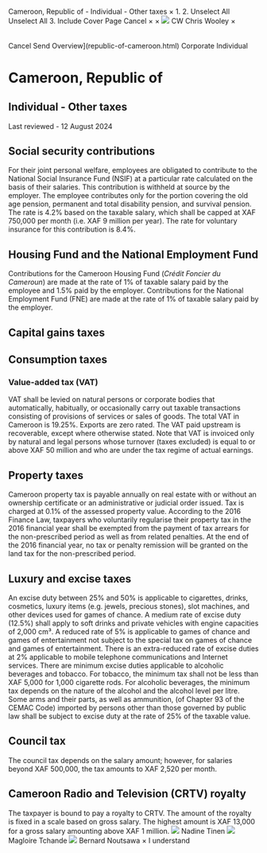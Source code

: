 Cameroon, Republic of - Individual - Other taxes
×
1.
2.
Unselect All
Unselect All
3.
Include Cover Page
Cancel
×
×
![](-/media/world-wide-tax-summaries/attachments/global---chris-wooley.ashx%3Frev=ac5e5f3223b34096b1afc2a6009c7320&revision=ac5e5f32-23b3-4096-b1af-c2a6009c7320&hash=859B7ADC84DC2CBEC9760E9E6EE7DE6D0A8BFCDF)
CW
Chris Wooley
×
######
Cancel
Send
Overview](republic-of-cameroon.html)
Corporate
Individual
# Cameroon, Republic of
## Individual - Other taxes
Last reviewed - 12 August 2024
## Social security contributions
For their joint personal welfare, employees are obligated to contribute to the National Social Insurance Fund (NSIF) at a particular rate calculated on the basis of their salaries. This contribution is withheld at source by the employer.
The employee contributes only for the portion covering the old age pension, permanent and total disability pension, and survival pension. The rate is 4.2% based on the taxable salary, which shall be capped at XAF 750,000 per month (i.e. XAF 9 million per year). The rate for voluntary insurance for this contribution is 8.4%.
## Housing Fund and the National Employment Fund
Contributions for the Cameroon Housing Fund (*Crédit Foncier du Cameroun*) are made at the rate of 1% of taxable salary paid by the employee and 1.5% paid by the employer.
Contributions for the National Employment Fund (FNE) are made at the rate of 1% of taxable salary paid by the employer.
## Capital gains taxes
## Consumption taxes
### Value-added tax (VAT)
VAT shall be levied on natural persons or corporate bodies that automatically, habitually, or occasionally carry out taxable transactions consisting of provisions of services or sales of goods.
The total VAT in Cameroon is 19.25%. Exports are zero rated. The VAT paid upstream is recoverable, except where otherwise stated.
Note that VAT is invoiced only by natural and legal persons whose turnover (taxes excluded) is equal to or above XAF 50 million and who are under the tax regime of actual earnings.
## Property taxes
Cameroon property tax is payable annually on real estate with or without an ownership certificate or an administrative or judicial order issued. Tax is charged at 0.1% of the assessed property value.
According to the 2016 Finance Law, taxpayers who voluntarily regularise their property tax in the 2016 financial year shall be exempted from the payment of tax arrears for the non-prescribed period as well as from related penalties. At the end of the 2016 financial year, no tax or penalty remission will be granted on the land tax for the non-prescribed period.
## Luxury and excise taxes
An excise duty between 25% and 50% is applicable to cigarettes, drinks, cosmetics, luxury items (e.g. jewels, precious stones), slot machines, and other devices used for games of chance. A medium rate of excise duty (12.5%) shall apply to soft drinks and private vehicles with engine capacities of 2,000 cm³. A reduced rate of 5% is applicable to games of chance and games of entertainment not subject to the special tax on games of chance and games of entertainment.
There is an extra-reduced rate of excise duties at 2% applicable to mobile telephone communications and Internet services.
There are minimum excise duties applicable to alcoholic beverages and tobacco. For tobacco, the minimum tax shall not be less than XAF 5,000 for 1,000 cigarette rods. For alcoholic beverages, the minimum tax depends on the nature of the alcohol and the alcohol level per litre.
Some arms and their parts, as well as ammunition, (of Chapter 93 of the CEMAC Code) imported by persons other than those governed by public law shall be subject to excise duty at the rate of 25% of the taxable value.
## Council tax
The council tax depends on the salary amount; however, for salaries beyond XAF 500,000, the tax amounts to XAF 2,520 per month.
## Cameroon Radio and Television (CRTV) royalty
The taxpayer is bound to pay a royalty to CRTV. The amount of the royalty is fixed in a scale based on gross salary. The highest amount is XAF 13,000 for a gross salary amounting above XAF 1 million.
![](-/media/world-wide-tax-summaries/attachments/cameroon-republic-of---nadine-tinen.ashx%3Frev=df03de7c410843dcac95c1a3c21f001f&revision=df03de7c-4108-43dc-ac95-c1a3c21f001f&hash=59F2F287AAA1D067DDC2962EAE4914F99180C95B)
Nadine Tinen
![](-/media/world-wide-tax-summaries/attachments/cameroon---magloire_tchande.ashx%3Frev=9572075f56d1490180f5a2910976e90f&revision=9572075f-56d1-4901-80f5-a2910976e90f&hash=E96EC6BED1A8917AAD07CF4ED29AF96D0E456C76)
Magloire Tchande
![](-/media/world-wide-tax-summaries/attachments/cameroon-republic-of---bernard-noutsawa.ashx%3Frev=f6f7d4519e2c4c458dfe947fc7d107d8&revision=f6f7d451-9e2c-4c45-8dfe-947fc7d107d8&hash=DF48BC6AFDDD0D006FB4131AEB57CF56CB48CC20)
Bernard Noutsawa
×
I understand